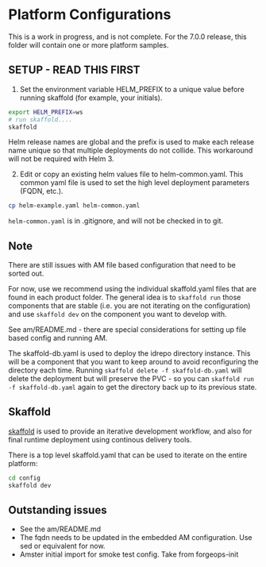 # Platform Configurations

This is a work in progress, and is not complete. For the 7.0.0 release, this folder will contain one or more platform samples.

## SETUP - READ THIS FIRST

1. Set the environment variable HELM_PREFIX to a unique value before running skaffold (for example, your initials).

```bash
export HELM_PREFIX=ws
# run skaffold....
skaffold
```

Helm release names are global and the prefix is used to make each release name unique so that multiple deployments do
not collide. This workaround will not be required with Helm 3.

2. Edit or copy an existing helm values file to helm-common.yaml. This common yaml file is used to set the high level deployment parameters (FQDN, etc.).

```bash
cp helm-example.yaml helm-common.yaml
```

`helm-common.yaml` is in .gitignore, and will not be checked in to git.


## Note

There are still issues with AM file based configuration that need to be sorted out.

For now, use we recommend using the individual skaffold.yaml files that are found in each product folder.  The general idea is to
`skaffold run` those components that are stable (i.e. you are not iterating on the configuration) and use
`skaffold dev` on the component you want to develop with.

See am/README.md - there are special considerations for setting up file based config and running AM.

The skaffold-db.yaml is used to deploy the idrepo directory instance. This will be a component that you want to keep around
to avoid reconfiguring the directory each time.  Running `skaffold delete -f skaffold-db.yaml` will delete the deployment but will preserve the PVC - so you can `skaffold run -f skaffold-db.yaml` again to get the directory back up to its previous state.


## Skaffold

[skaffold](https://skaffold-latest.firebaseapp.com/) is used to provide an iterative development workflow, and also for final runtime deployment using continous delivery tools.

There is a top level skaffold.yaml that can be used to iterate on the entire platform:

```bash
cd config
skaffold dev
```

## Outstanding issues

* See the am/README.md
* The fqdn needs to be updated in the embedded AM configuration. Use sed or equivalent for now.
* Amster initial import for smoke test config. Take from forgeops-init
